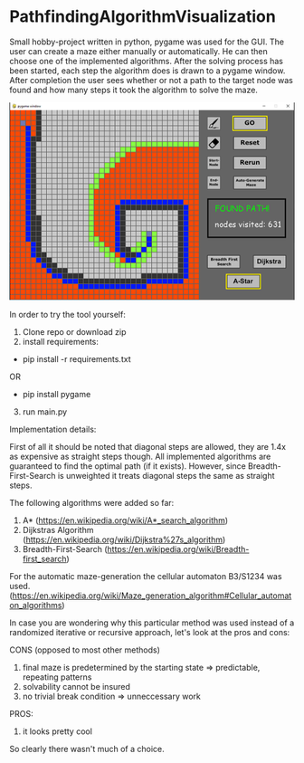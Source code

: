 # PathfindingAlgorithmVisualization

Small hobby-project written in python, pygame was used for the GUI.
The user can create a maze either manually or automatically. He can then choose one of the implemented algorithms. After the solving process has been started, each step the algorithm does is drawn to a pygame window. After completion the user sees whether or not a path to the target node was found and how many steps it took the algorithm to solve the maze.

![alt text](https://github.com/FredericThoma/PathfindingAlgorithmVisualization/blob/main/images/screenshots/s2.PNG)

In order to try the tool yourself:
1. Clone repo or download zip
2. install requirements:
  - pip install -r requirements.txt
  
  OR
  - pip install pygame
3. run main.py

Implementation details:

First of all it should be noted that diagonal steps are allowed, they are 1.4x as expensive as straight steps though.
All implemented algorithms are guaranteed to find the optimal path (if it exists). However, since Breadth-First-Search is unweighted it treats diagonal steps the same as straight steps.

The following algorithms were added so far:

1. A* (https://en.wikipedia.org/wiki/A*_search_algorithm)
2. Dijkstras Algorithm (https://en.wikipedia.org/wiki/Dijkstra%27s_algorithm)
3. Breadth-First-Search (https://en.wikipedia.org/wiki/Breadth-first_search)

For the automatic maze-generation the cellular automaton B3/S1234 was used. (https://en.wikipedia.org/wiki/Maze_generation_algorithm#Cellular_automaton_algorithms)

In case you are wondering why this particular method was used instead of a randomized iterative or recursive approach, let's look at the pros and cons:

CONS (opposed to most other methods)
1. final maze is predetermined by the starting state => predictable, repeating patterns
2. solvability cannot be insured
3. no trivial break condition => unneccessary work


PROS:
1. it looks pretty cool

So clearly there wasn't much of a choice.
